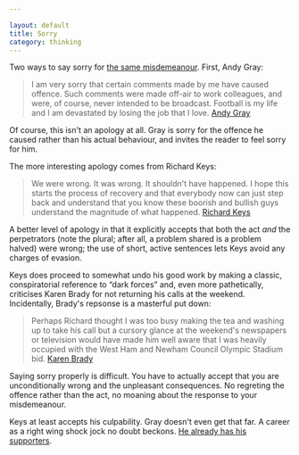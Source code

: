 ```yaml
---

layout: default
title: Sorry
category: thinking
---
```


Two ways to say sorry for [the same misdemeanour](http://www.youtube.com/watch?v=0iwTAKdDr_c). First, Andy Gray:

> I am very sorry that certain comments made by me have caused offence. Such comments were made off-air to work colleagues, and were, of course, never intended to be broadcast. Football is my life and I am devastated by losing the job that I love. [Andy Gray](http://m.guardian.co.uk/ms/p/gnm/op/sLzkqV8083ln5iLRAfqL-dQ/view.m?id=15&gid=football/2011/jan/26/richard-keys-resigns-sky-sports-sexism&cat=sport)

Of course, this isn't an apology at all. Gray is sorry for the offence he caused rather than his actual behaviour, and invites the reader to feel sorry for him.

The more interesting apology comes from Richard Keys:

> We were wrong. It was wrong. It shouldn't have happened. I hope this starts the process of recovery and that everybody now can just step back and understand that you know these boorish and bullish guys understand the magnitude of what happened. [Richard Keys](http://m.guardian.co.uk/ms/p/gnm/op/sLzkqV8083ln5iLRAfqL-dQ/view.m?id=15&gid=football/2011/jan/26/richard-keys-resigns-sky-sports-sexism&cat=sport)

A better level of apology in that it explicitly accepts that both the act _and_ the perpetrators (note the plural; after all, a problem shared is a problem halved) were wrong; the use of short, active sentences lets Keys avoid any charges of evasion.

Keys does proceed to somewhat undo his good work by making a classic, conspiratorial reference to “dark forces” and, even more pathetically, criticises Karen Brady for not returning his calls at the weekend. Incidentally, Brady's repsonse is a masterful put down:

> Perhaps Richard thought I was too busy making the tea and washing up to take his call but a cursory glance at the weekend's newspapers or television would have made him well aware that I was heavily occupied with the West Ham and Newham Council Olympic Stadium bid. [Karen Brady](http://m.guardian.co.uk/ms/p/gnm/op/sLzkqV8083ln5iLRAfqL-dQ/view.m?id=15&gid=football/2011/jan/26/richard-keys-resigns-sky-sports-sexism&cat=sport)

Saying sorry properly is difficult. You have to actually accept that you are unconditionally wrong and the unpleasant consequences. No regreting the offence rather than the act, no moaning about the response to your misdemeanour.

Keys at least accepts his culpability. Gray doesn't even get that far. A career as a right wing shock jock no doubt beckons. [He already has his supporters](http://www.bbc.co.uk/news/uk-politics-12288772).
